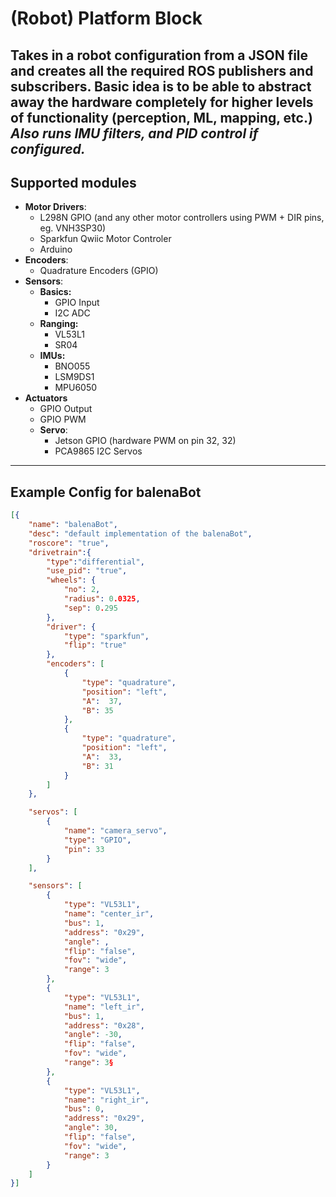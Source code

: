 # (Robot) Platform Block 
Takes in a robot configuration from a JSON file and creates all the required ROS publishers and subscribers.
Basic idea is to be able to abstract away the hardware completely for higher levels of functionality (perception, ML, mapping, etc.)
*Also runs IMU filters, and PID control if configured.*
---
## Supported modules
* **Motor Drivers**: 
    * L298N GPIO (and any other motor controllers using PWM + DIR pins, eg. VNH3SP30)
    * Sparkfun Qwiic Motor Controler
    * Arduino 
* **Encoders**: 
    * Quadrature Encoders (GPIO)
* **Sensors**: 
    * **Basics:**
        * GPIO Input 
        * I2C ADC 
    * **Ranging:**
        * VL53L1
        * SR04
    * **IMUs:**
        * BNO055
        * LSM9DS1
        * MPU6050
* **Actuators**
    * GPIO Output 
    * GPIO PWM 
    * **Servo**:
        * Jetson GPIO (hardware PWM on pin 32, 32)
        * PCA9865 I2C Servos

---
## Example Config for balenaBot
``` json
[{
    "name": "balenaBot", 
    "desc": "default implementation of the balenaBot",
    "roscore": "true",
    "drivetrain":{
        "type":"differential",
        "use_pid": "true",
        "wheels": {
            "no": 2, 
            "radius": 0.0325, 
            "sep": 0.295
        },
        "driver": {
            "type": "sparkfun",
            "flip": "true"
        }, 
        "encoders": [
            { 
                "type": "quadrature",
                "position": "left",
                "A":  37, 
                "B": 35
            }, 
            { 
                "type": "quadrature",
                "position": "left",
                "A":  33, 
                "B": 31
            }
        ]
    },

    "servos": [
        {
            "name": "camera_servo",
            "type": "GPIO",
            "pin": 33
        }
    ],

    "sensors": [
        {
            "type": "VL53L1",
            "name": "center_ir",
            "bus": 1, 
            "address": "0x29",
            "angle": , 
            "flip": "false",
            "fov": "wide",
            "range": 3
        }, 
        {
            "type": "VL53L1",
            "name": "left_ir",
            "bus": 1, 
            "address": "0x28",
            "angle": -30, 
            "flip": "false",
            "fov": "wide",
            "range": 3§
        }, 
        {
            "type": "VL53L1",
            "name": "right_ir",
            "bus": 0, 
            "address": "0x29",
            "angle": 30, 
            "flip": "false",
            "fov": "wide",
            "range": 3
        }
    ]
}]
```
